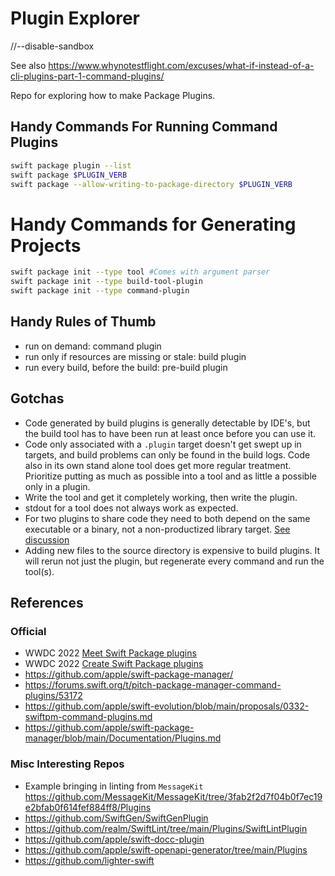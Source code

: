 # Plugin Explorer

//--disable-sandbox

See also https://www.whynotestflight.com/excuses/what-if-instead-of-a-cli-plugins-part-1-command-plugins/ 

Repo for exploring how to make Package Plugins.
            
## Handy Commands For Running Command Plugins 

```bash
swift package plugin --list
swift package $PLUGIN_VERB
swift package --allow-writing-to-package-directory $PLUGIN_VERB
```

# Handy Commands for Generating Projects

```bash
swift package init --type tool #Comes with argument parser
swift package init --type build-tool-plugin
swift package init --type command-plugin
```

## Handy Rules of Thumb

- run on demand: command plugin
- run only if resources are missing or stale: build plugin
- run every build, before the build: pre-build plugin


## Gotchas

- Code generated by build plugins is generally detectable by IDE's, but the build tool has to have been run at least once before you can use it.
- Code only associated with a `.plugin` target doesn't get swept up in targets, and build problems can only be found in the build logs. Code also in its own stand alone tool does get more regular treatment. Prioritize putting as much as possible into a tool and as little a possible only in a plugin. 
- Write the tool and get it completely working, then write the plugin.
- stdout for a tool does not always work as expected. 
- For two plugins to share code they need to both depend on the same executable or a binary, not a non-productized library target. [See discussion](https://forums.swift.org/t/difficulty-sharing-code-between-swift-package-manager-plugins/61690/3)
- Adding new files to the source directory is expensive to build plugins. It will rerun not just the plugin, but regenerate every command and run the tool(s). 

            
## References

### Official
- WWDC 2022 [Meet Swift Package plugins](https://developer.apple.com/videos/play/wwdc2022/110359)
- WWDC 2022 [Create Swift Package plugins](https://developer.apple.com/videos/play/wwdc2022/110401/)
- https://github.com/apple/swift-package-manager/
- https://forums.swift.org/t/pitch-package-manager-command-plugins/53172
- https://github.com/apple/swift-evolution/blob/main/proposals/0332-swiftpm-command-plugins.md
- https://github.com/apple/swift-package-manager/blob/main/Documentation/Plugins.md


### Misc Interesting Repos
- Example bringing in linting from `MessageKit` https://github.com/MessageKit/MessageKit/tree/3fab2f2d7f04b0f7ec19e2bfab0f614fef884ff8/Plugins
- https://github.com/SwiftGen/SwiftGenPlugin
- https://github.com/realm/SwiftLint/tree/main/Plugins/SwiftLintPlugin
- https://github.com/apple/swift-docc-plugin
- https://github.com/apple/swift-openapi-generator/tree/main/Plugins
- https://github.com/lighter-swift
